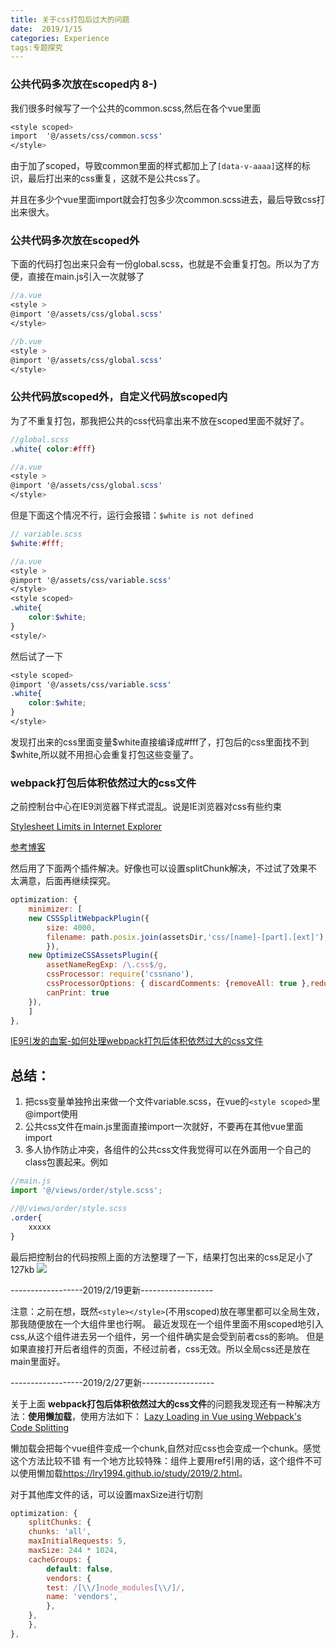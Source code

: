 ```yaml
---
title: 关于css打包后过大的问题  
date:  2019/1/15
categories: Experience
tags:专题探究
---
```


### 公共代码多次放在scoped内 8-)
我们很多时候写了一个公共的common.scss,然后在各个vue里面

```scss
<style scoped>
import  '@/assets/css/common.scss'
</style>
```
由于加了scoped，导致common里面的样式都加上了``[data-v-aaaa]``这样的标识，最后打出来的css重复，这就不是公共css了。

并且在多少个vue里面import就会打包多少次common.scss进去，最后导致css打出来很大。

### 公共代码多次放在scoped外
下面的代码打包出来只会有一份global.scss，也就是不会重复打包。所以为了方便，直接在main.js引入一次就够了
```scss
//a.vue
<style >
@import '@/assets/css/global.scss'
</style>
```

```scss
//b.vue
<style >
@import '@/assets/css/global.scss'
</style>
```

### 公共代码放scoped外，自定义代码放scoped内
 为了不重复打包，那我把公共的css代码拿出来不放在scoped里面不就好了。

```scss
//global.scss
.white{ color:#fff}
```

```scss
//a.vue
<style >
@import '@/assets/css/global.scss'
</style>
```
但是下面这个情况不行，运行会报错：``$white is not defined``
```scss
// variable.scss
$white:#fff;
```

```scss
//a.vue
<style >
@import '@/assets/css/variable.scss'
</style>
<style scoped>
.white{
    color:$white;
}
<style/>
```
然后试了一下
```scss
<style scoped>
@import '@/assets/css/variable.scss'
.white{
    color:$white;
}
</style>
```
发现打出来的css里面变量$white直接编译成#fff了，打包后的css里面找不到$white,所以就不用担心会重复打包这些变量了。


### webpack打包后体积依然过大的css文件
 之前控制台中心在IE9浏览器下样式混乱。说是IE浏览器对css有些约束

[Stylesheet Limits in Internet Explorer](https://blogs.msdn.microsoft.com/ieinternals/2011/05/14/stylesheet-limits-in-internet-explorer/)

[参考博客](https://blog.csdn.net/napoleonxxx/article/details/80292006)

然后用了下面两个插件解决。好像也可以设置splitChunk解决，不过试了效果不太满意，后面再继续探究。
```js
optimization: {
    minimizer: [
    new CSSSplitWebpackPlugin({
        size: 4000,
        filename: path.posix.join(assetsDir,'css/[name]-[part].[ext]'),
        }),  
    new OptimizeCSSAssetsPlugin({
        assetNameRegExp: /\.css$/g,
        cssProcessor: require('cssnano'),
        cssProcessorOptions: { discardComments: {removeAll: true },reduceIdents:false },
        canPrint: true
    }),             
    ]
},
```
[IE9引发的血案-如何处理webpack打包后体积依然过大的css文件](https://blog.csdn.net/napoleonxxx/article/details/80292006)

## 总结：
1. 把css变量单独拎出来做一个文件variable.scss，在vue的``<style scoped>``里@import使用
2. 公共css文件在main.js里面直接import一次就好，不要再在其他vue里面import
3. 多人协作防止冲突，各组件的公共css文件我觉得可以在外面用一个自己的class包裹起来。例如

```js
//main.js
import '@/views/order/style.scss';
```

```scss
//@/views/order/style.scss
.order{
    xxxxx
}
```

最后把控制台的代码按照上面的方法整理了一下，结果打包出来的css足足小了127kb
<img src="./css-improve-effect.png">

------------------2019/2/19更新------------------

注意：之前在想，既然``<style></style>``(不用scoped)放在哪里都可以全局生效，那我随便放在一个大组件里也行啊。
最近发现在一个组件里面不用scoped地引入css,从这个组件进去另一个组件，另一个组件确实是会受到前者css的影响。
但是如果直接打开后者组件的页面，不经过前者，css无效。所以全局css还是放在main里面好。

------------------2019/2/27更新------------------

关于上面 **webpack打包后体积依然过大的css文件**的问题我发现还有一种解决方法：**使用懒加载**，使用方法如下：
[Lazy Loading in Vue using Webpack's Code Splitting](https://alexjover.com/blog/lazy-load-in-vue-using-webpack-s-code-splitting/)

懒加载会把每个vue组件变成一个chunk,自然对应css也会变成一个chunk。<span color="red">感觉这个方法比较不错</span>
有一个地方比较特殊：组件上要用ref引用的话，这个组件不可以使用懒加载<https://lry1994.github.io/study/2019/2.html>。

对于其他库文件的话，可以设置maxSize进行切割
```js
optimization: {
    splitChunks: {
    chunks: 'all',
    maxInitialRequests: 5,
    maxSize: 244 * 1024,
    cacheGroups: {
        default: false,
        vendors: {
        test: /[\\/]node_modules[\\/]/,
        name: 'vendors',
        },
    },
    },
},
```





